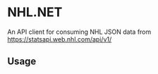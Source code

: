 # NHL.NET
An API client for consuming NHL JSON data from https://statsapi.web.nhl.com/api/v1/

## Usage